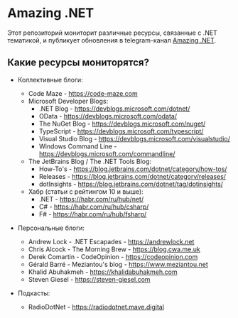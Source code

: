 # Amazing .NET

Этот репозиторий мониторит различные ресурсы, связанные с .NET тематикой, и публикует обновления в telegram-канал [Amazing .NET](https://t.me/amazing_dotnet).

## Какие ресурсы мониторятся?

- Коллективные блоги:
    - Code Maze - https://code-maze.com
    - Microsoft Developer Blogs:
        - .NET Blog - https://devblogs.microsoft.com/dotnet/
        - OData - https://devblogs.microsoft.com/odata/
        - The NuGet Blog - https://devblogs.microsoft.com/nuget/
        - TypeScript - https://devblogs.microsoft.com/typescript/
        - Visual Studio Blog - https://devblogs.microsoft.com/visualstudio/
        - Windows Command Line - https://devblogs.microsoft.com/commandline/
    - The JetBrains Blog / The .NET Tools Blog:
        - How-To's - https://blog.jetbrains.com/dotnet/category/how-tos/
        - Releases - https://blog.jetbrains.com/dotnet/category/releases/
        - dotInsights - https://blog.jetbrains.com/dotnet/tag/dotinsights/
    - Хабр (статьи с рейтингом 10 и выше):
        - .NET - https://habr.com/ru/hub/net/
        - C# - https://habr.com/ru/hub/csharp/
        - F# - https://habr.com/ru/hub/fsharp/

- Персональные блоги:
    - Andrew Lock - .NET Escapades - https://andrewlock.net
    - Chris Alcock - The Morning Brew - https://blog.cwa.me.uk
    - Derek Comartin - CodeOpinion - https://codeopinion.com
    - Gérald Barré - Meziantou's blog - https://www.meziantou.net
    - Khalid Abuhakmeh - https://khalidabuhakmeh.com
    - Steven Giesel - https://steven-giesel.com

- Подкасты:
    - RadioDotNet - https://radiodotnet.mave.digital
